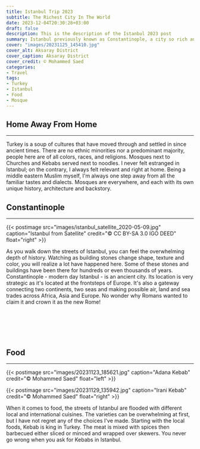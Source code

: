 ```yaml
---
title: Istanbul Trip 2023
subtitle: The Richest City In The World
date: 2023-12-04T20:30:28+03:00
draft: false
description: This is the description of the Istanbul 2023 post
summary: Istanbul previously known as Constantinople, a city so rich and strategic even the Romans were eager to claim as the new Rome. It is at the center of many junctions. Connecting Asia and Europe through land and sea. A city where the east and west harmoniously converge and diverge. There is no color, taste, or sight that you will not experience in Istanbul. Truly the crown jewel of Turkey and the epicenter of the present now.
cover: "images/20231125_145410.jpg"
cover_alt: Aksaray District
cover_caption: Aksaray District
cover_credit: © Mohammed Saed
categories:
- Travel
tags:
- Turkey
- Istanbul
- Food
- Mosque
---
```


## Home Away From Home
---
Turkey is a soup of cultures that have moved through and settled in since
ancient times. There are no ethnic minorities nor a predominant majority, people
here are of all colors, races, and religions. Mosques next to Churches and
Kebabs served next to noodles. I never felt estranged in Istanbul; on the
contrary, I always felt relevant and right at home. Being a middle eastern
Muslim myself, I'm always one step away from all the familiar tastes and
dialects. Mosques are everywhere, and each with its own unique history,
architecture  and backstory.

## Constantinople
---
{{< postimage src="images/istanbul_satellite_2020-05-09.jpg" caption="Istanbul from Satellite" credit="© CC BY-SA 3.0 IGO DEED" float="right" >}}

As you walk down the streets of Istanbul, you can feel the overwhelming depth of
history. Watching as building stones change shape, texture and color, you will
realize a lot have happened here. Some of these stones and buildings have been
there for hundreds or even thousands of years. Constantinople - modern day
Istanbul - is an ancient city. Its location is very strategic as it's located at
the frontsteps of Europe. It's also a gateway connecting two continents, two
seas and making possible air, land and sea trades across Africa, Asia and
Europe. No wonder why Romans wanted to claim it and crown it as the new Rome!
\
&nbsp;
\
&nbsp;
\
&nbsp;
\
&nbsp;
\
&nbsp;

## Food
---
{{< postimage src="images/20231123_185621.jpg" caption="Adana Kebab" credit="© Mohammed Saed" float="left" >}}

{{< postimage src="images/20231129_135942.jpg" caption="Irani Kebab" credit="© Mohammed Saed" float="right" >}}

When it comes to food, the streets of Istanbul are flooded with different local
and international cuisines. The varieties can be overwhelming at first, but I
have not regret any of the choices I've made. Starting with the local foods,
Kebab is king in Turkey. The meat is mixed with spices then barbecued either
sliced or minced and wrapped over skewers. You never go wrong when you ask for
Kebabs in Istanbul.

